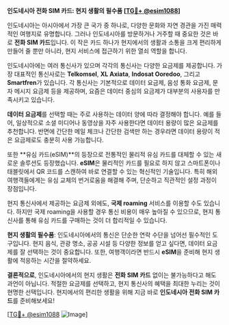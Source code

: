 **인도네시아 전화 SIM 카드: 현지 생활의 필수품 [[TG💪+ @esim1088](https://t.me/s/esim1088)]**

인도네시아는 아시아에서 가장 큰 국가 중 하나로, 다양한 문화와 자연 경관을 가진 매력적인 여행지로 유명합니다. 그러나 인도네시아를 방문하거나 거주할 때 중요한 것은 바로 **전화 SIM 카드**입니다. 이 작은 카드 하나가 현지에서의 생활과 소통을 크게 편리하게 만들어 줄 뿐만 아니라, 현지 서비스에 접근하기 위한 열쇠 역할을 합니다.

인도네시아에는 여러 통신사가 있으며 각각의 통신사는 다양한 요금제를 제공합니다. 가장 대표적인 통신사로는 **Telkomsel**, **XL Axiata**, **Indosat Ooredoo**, 그리고 **Smartfren**가 있습니다. 각 통신사는 기본적으로 데이터 요금제, 음성 통화 요금제, 문자 메시지 요금제 등을 제공하며, 요즘은 데이터 중심의 요금제가 대부분의 사용자를 만족시키고 있습니다.

**데이터 요금제**를 선택할 때는 주로 사용하는 데이터 양에 따라 결정해야 합니다. 예를 들어, 일상적으로 소셜 미디어나 동영상을 자주 사용한다면 데이터 용량이 많은 요금제를 추천합니다. 반면에 간단한 메일 체크나 간단한 검색만 하는 경우라면 데이터 용량이 적은 요금제로도 충분히 사용 가능합니다.

또한 **유심 카드(eSIM)**의 등장으로 전통적인 물리적 유심 카드를 대체할 수 있는 새로운 솔루션도 등장했습니다. **eSIM**은 물리적인 카드를 필요로 하지 않고 스마트폰이나 태블릿에서 QR 코드를 스캔하여 바로 연결할 수 있는 혁신적인 기술입니다. 특히 해외 여행객들에게는 유심 교체의 번거로움을 해결해 주며, 단순하고 직관적인 설정 과정이 장점입니다.

현지 통신사에서 제공하는 요금제 외에도, **국제 roaming** 서비스를 이용할 수도 있습니다. 하지만 국제 roaming을 사용할 경우 통신 비용이 매우 높아질 수 있으므로, 현지 통신사를 통해 유심 카드를 구매하는 것이 더 합리적일 수 있습니다.

**현지 생활의 필수품**: 인도네시아에서의 통신은 단순한 연락 수단을 넘어선 필수적인 도구입니다. 현지 음식, 관광 명소, 공공 시설 등 다양한 정보를 얻고 싶다면, 데이터 요금제를 잘 선택하는 것이 중요합니다. 또한, 여행객이라면 반드시 **eSIM**을 준비해 현지 생활에 적응하는 시간을 절약하세요.

**결론적으로**, 인도네시아에서의 현지 생활은 **전화 SIM 카드** 없이는 불가능하다고 해도 과언이 아닙니다. 적절한 요금제를 선택하고, 현지 통신사의 혜택을 최대한 누리는 것이 현명한 선택입니다. 현지에서의 편리한 생활을 위해 지금 바로 **인도네시아 전화 SIM 카드**를 준비해보세요!

[[TG💪+ @esim1088](https://t.me/s/esim1088) ![Image](https://i.postimg.cc/Y0z9fWf4/image.png)]